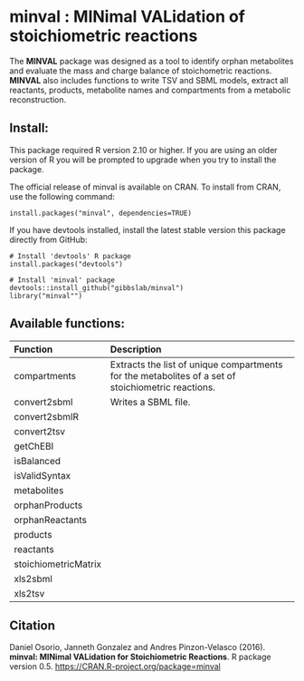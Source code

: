 minval : MINimal VALidation of stoichiometric reactions
======
The **MINVAL** package was designed as a tool to identify orphan metabolites and evaluate the mass and charge balance of stoichometric reactions. **MINVAL** also includes functions to write TSV and SBML models, extract all reactants, products, metabolite names and compartments from a metabolic reconstruction. 

Install:
--------
This package required R version 2.10 or higher. If you are using an older version of R you will be prompted to upgrade when you try to install the package.

The official release of minval is available on CRAN. To install from CRAN, use the following command:
```
install.packages("minval", dependencies=TRUE)
```
If you have devtools installed, install the latest stable version this package directly from GitHub:

```
# Install 'devtools' R package
install.packages("devtools")

# Install 'minval' package
devtools::install_github("gibbslab/minval")
library("minval"")
```

Available functions:
-------------------
|Function | Description |
|:--------|:------------|
|compartments|Extracts the list of unique compartments for the metabolites of a set of stoichiometric reactions.|
|convert2sbml|Writes a SBML file.|
|convert2sbmlR||
|convert2tsv||
|getChEBI||
|isBalanced||
|isValidSyntax||
|metabolites||
|orphanProducts||
|orphanReactants||
|products||
|reactants||
|stoichiometricMatrix||
|xls2sbml||
|xls2tsv||

Citation
--------
Daniel Osorio, Janneth Gonzalez and Andres Pinzon-Velasco (2016). **minval: MINimal VALidation for Stoichiometric Reactions**. R package version 0.5. https://CRAN.R-project.org/package=minval
